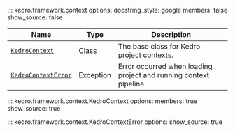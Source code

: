 ::: kedro.framework.context
    options:
      docstring_style: google
      members: false
      show_source: false

| Name                          | Type       | Description                                      |
|-------------------------------|------------|--------------------------------------------------|
| [`KedroContext`](#kedro.framework.context.KedroContext) | Class      | The base class for Kedro project contexts.      |
| [`KedroContextError`](#kedro.framework.context.KedroContextError) | Exception  | Error occurred when loading project and running context pipeline. |


::: kedro.framework.context.KedroContext
    options:
      members: true
      show_source: true

::: kedro.framework.context.KedroContextError
    options:
      show_source: true